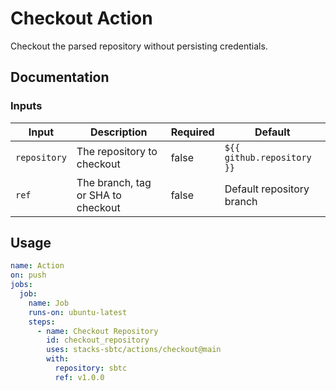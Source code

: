 # Checkout Action

Checkout the parsed repository without persisting credentials.

## Documentation

### Inputs

| Input        | Description                        | Required | Default                    |
| ------------ | ---------------------------------- | -------- | -------------------------- |
| `repository` | The repository to checkout         | false    | `${{ github.repository }}` |
| `ref`        | The branch, tag or SHA to checkout | false    | Default repository branch  |

## Usage

```yaml
name: Action
on: push
jobs:
  job:
    name: Job
    runs-on: ubuntu-latest
    steps:
      - name: Checkout Repository
        id: checkout_repository
        uses: stacks-sbtc/actions/checkout@main
        with:
          repository: sbtc
          ref: v1.0.0
```
